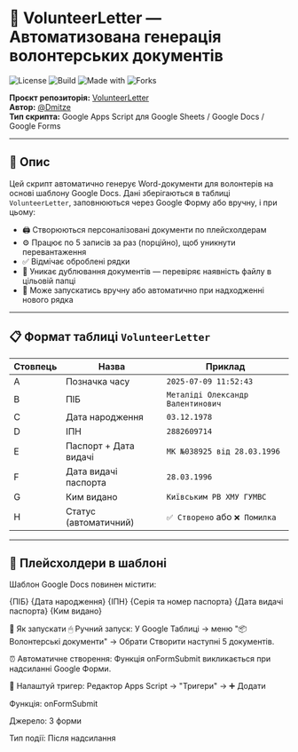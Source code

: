
# 📄 VolunteerLetter — Автоматизована генерація волонтерських документів

![License](https://img.shields.io/badge/license-MIT-green.svg)
![Build](https://img.shields.io/badge/build-passing-brightgreen.svg)
![Made with](https://img.shields.io/badge/made%20with-Google%20Apps%20Script-blue.svg)
![Forks](https://img.shields.io/github/forks/Dmitze/VolunteerLetter?style=social)

**Проєкт репозиторія:** [VolunteerLetter](https://github.com/Dmitze/VolunteerLetter)  
**Автор:** [@Dmitze](https://github.com/Dmitze)  
**Тип скрипта:** Google Apps Script для Google Sheets / Google Docs / Google Forms

---

## 🔧 Опис

Цей скрипт автоматично генерує Word-документи для волонтерів на основі шаблону Google Docs. Дані зберігаються в таблиці `VolunteerLetter`, заповнюються через Google Форму або вручну, і при цьому:

- 🖨️ Створюються персоналізовані документи по плейсхолдерам
- ⚙️ Працює по 5 записів за раз (порційно), щоб уникнути перевантаження
- ✅ Відмічає оброблені рядки
- 🔁 Уникає дублювання документів — перевіряє наявність файлу в цільовій папці
- 🔔 Може запускатись вручну або автоматично при надходженні нового рядка

---

## 📋 Формат таблиці `VolunteerLetter`

| Стовпець | Назва                         | Приклад                         |
|----------|-------------------------------|----------------------------------|
| A        | Позначка часу                 | `2025-07-09 11:52:43`            |
| B        | ПІБ                           | `Металіді Олександр Валентинович` |
| C        | Дата народження              | `03.12.1978`                     |
| D        | ІПН                           | `2882609714`                     |
| E        | Паспорт + Дата видачі        | `МК №038925 від 28.03.1996`      |
| F        | Дата видачі паспорта         | `28.03.1996`                     |
| G        | Ким видано                   | `Київським РВ ХМУ ГУМВС`         |
| H        | Статус (автоматичний)        | `✅ Створено` або `❌ Помилка`     |

---

## 🧠 Плейсхолдери в шаблоні

Шаблон Google Docs повинен містити:

{ПІБ}
{Дата народження}
{ІПН}
{Серія та номер паспорта}
{Дата видачі паспорта}
{Ким видано}


🚀 Як запускати
🖱 Ручний запуск:
У Google Таблиці → меню "📦 Волонтерські документи" → Обрати Створити наступні 5 документів.

⏰ Автоматичне створення:
Функція onFormSubmit викликається при надсиланні Google Форми.

📌 Налаштуй тригер: Редактор Apps Script → "Тригери" → ➕ Додати

Функція: onFormSubmit

Джерело: З форми

Тип події: Після надсилання


